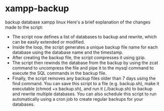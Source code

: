 # xampp-backup
backup database xampp linux
Here's a brief explanation of the changes made to the script:
 - The script now defines a list of databases to backup and rewrite, which can be easily extended or modified.
 - Inside the loop, the script generates a unique backup file name for each database using the database name and the timestamp.
 - After creating the backup file, the script compresses it using gzip.
 - The script then rewinds the database from the backup by using the zcat command to uncompress the file and pipe it to the mysql command to execute the SQL commands in the backup file.
 - Finally, the script removes any backup files older than 7 days using the find command.
You can save this script to a file (e.g. backup.sh), make it executable (chmod +x backup.sh), and run it (./backup.sh) to backup and rewrite multiple databases. You can also schedule this script to run automatically using a cron job to create regular backups for your databases.

